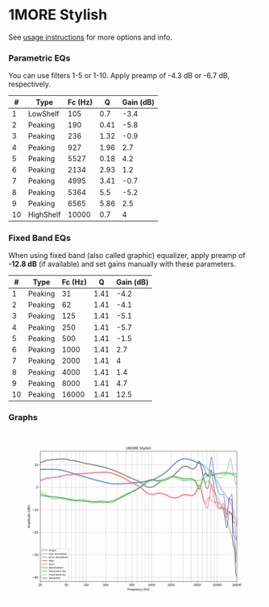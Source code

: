 # 1MORE Stylish
See [usage instructions](https://github.com/jaakkopasanen/AutoEq#usage) for more options and info.

### Parametric EQs
You can use filters 1-5 or 1-10. Apply preamp of -4.3 dB or -6.7 dB, respectively.

|   # | Type      |   Fc (Hz) |    Q |   Gain (dB) |
|-----|-----------|-----------|------|-------------|
|   1 | LowShelf  |       105 | 0.7  |        -3.4 |
|   2 | Peaking   |       190 | 0.41 |        -5.8 |
|   3 | Peaking   |       236 | 1.32 |        -0.9 |
|   4 | Peaking   |       927 | 1.96 |         2.7 |
|   5 | Peaking   |      5527 | 0.18 |         4.2 |
|   6 | Peaking   |      2134 | 2.93 |         1.2 |
|   7 | Peaking   |      4995 | 3.41 |        -0.7 |
|   8 | Peaking   |      5364 | 5.5  |        -5.2 |
|   9 | Peaking   |      6565 | 5.86 |         2.5 |
|  10 | HighShelf |     10000 | 0.7  |         4   |

### Fixed Band EQs
When using fixed band (also called graphic) equalizer, apply preamp of **-12.8 dB** (if available) and set gains manually with these parameters.

|   # | Type    |   Fc (Hz) |    Q |   Gain (dB) |
|-----|---------|-----------|------|-------------|
|   1 | Peaking |        31 | 1.41 |        -4.2 |
|   2 | Peaking |        62 | 1.41 |        -4.1 |
|   3 | Peaking |       125 | 1.41 |        -5.1 |
|   4 | Peaking |       250 | 1.41 |        -5.7 |
|   5 | Peaking |       500 | 1.41 |        -1.5 |
|   6 | Peaking |      1000 | 1.41 |         2.7 |
|   7 | Peaking |      2000 | 1.41 |         4   |
|   8 | Peaking |      4000 | 1.41 |         1.4 |
|   9 | Peaking |      8000 | 1.41 |         4.7 |
|  10 | Peaking |     16000 | 1.41 |        12.5 |

### Graphs
![](./1MORE%20Stylish.png)
